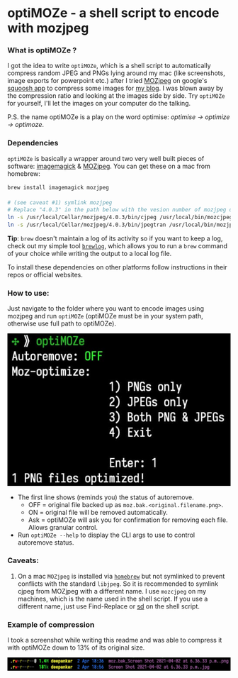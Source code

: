 # optiMOZe - a shell script to encode with mozjpeg

### What is optiMOZe ?

I got the idea to write `optiMOZe`, which is a shell script to automatically compress random JPEG and PNGs lying around my mac (like screenshots, image exports for powerpoint etc.) after I tried [MOZjpeg](https://github.com/mozilla/mozjpeg) on google's [squoosh app](https://squoosh.app) to compress some images for [my blog](https://blog.dchakro.com). I was blown away by the compression ratio and looking at the images side by side. Try `optiMOZe` for yourself, I'll let the images on your computer do the talking.

P.S. the name optiMOZe is a play on the word optimise: *optimise -> optimize -> optimoze*.

### Dependencies

`optiMOZe` is basically a wrapper around two very well built pieces of software: [imagemagick](https://github.com/ImageMagick/ImageMagick) & [MOZjpeg](https://github.com/mozilla/mozjpeg). You can get these on a mac from homebrew:

```sh
brew install imagemagick mozjpeg

# (see caveat #1) symlink mozjpeg
# Replace "4.0.3" in the path below with the vesion number of mozjpeg on your system.
ln -s /usr/local/Cellar/mozjpeg/4.0.3/bin/cjpeg /usr/local/bin/mozcjpeg
ln -s /usr/local/Cellar/mozjpeg/4.0.3/bin/jpegtran /usr/local/bin/mozjpegtran
```

**Tip**: `brew` doesn't maintain a log of its activity so if you want to keep a log, check out my simple tool [`brewlog`](https://github.com/dchakro/brewlog), which allows you to run a `brew` command of your choice while writing the output to a local log file.

To install these dependencies on other platforms follow instructions in their repos or official websites.

### How to use:

Just navigate to the folder where you want to encode images using mozjpeg and run `optiMOZe` (optiMOZe must be in your system path, otherwise use full path to optiMOZe).

![How to run?](assets/how_to.jpg)

+ The first line shows (reminds you) the status of autoremove. 
  + OFF = original file backed up as `moz.bak.<original.filename.png>`.
  + ON = original file will be removed automatically.
  + Ask = optiMOZe will ask you for confirmation for removing each file. Allows granular control.
+ Run `optiMOZe --help` to display the CLI args to use to control autoremove status.

### Caveats:

1. On a mac `MOZjpeg` is installed via [`homebrew`]((https://brew.sh)) but not symlinked to prevent conflicts with the standard `libjpeg`. So it is recommended to symlink cjpeg from MOZjpeg with a different name. I use `mozcjpeg` on my machines, which is the name used in the shell script. If you use a different name, just use Find-Replace or [sd](https://github.com/chmln/sd) on the shell script.

### Example of compression

I took a screenshot while writing this readme and was able to compress it with optiMOZe down to 13% of its original size.

![Compressed screenshot](assets/compression.jpg)

